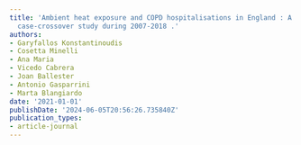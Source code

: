 ```yaml
---
title: 'Ambient heat exposure and COPD hospitalisations in England : A nationwide
  case-crossover study during 2007-2018 .'
authors:
- Garyfallos Konstantinoudis
- Cosetta Minelli
- Ana Maria
- Vicedo Cabrera
- Joan Ballester
- Antonio Gasparrini
- Marta Blangiardo
date: '2021-01-01'
publishDate: '2024-06-05T20:56:26.735840Z'
publication_types:
- article-journal
---
```


